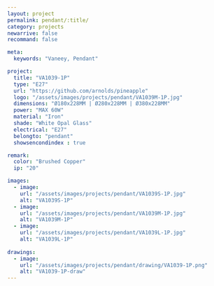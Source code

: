 ```yaml
---
layout: project
permalink: pendant/:title/
category: projects
newarrive: false
recommand: false

meta:
  keywords: "Vaneey, Pendant"

project:
  title: "VA1039-1P"
  type: "E27"
  url: "https://github.com/arnolds/pineapple"
  logo: "/assets/images/projects/pendant/VA1039M-1P.jpg"
  dimensions: "Ø180x228MM | Ø280x228MM | Ø380x228MM"
  power: "MAX 60W"
  material: "Iron"
  shade: "White Opal Glass"
  electrical: "E27"
  belongto: "pendant"
  showsencondindex : true

remark:
  color: "Brushed Copper"
  ip: "20"

images:
  - image:
    url: "/assets/images/projects/pendant/VA1039S-1P.jpg"
    alt: "VA1039S-1P"
  - image:
    url: "/assets/images/projects/pendant/VA1039M-1P.jpg"
    alt: "VA1039M-1P"
  - image:
    url: "/assets/images/projects/pendant/VA1039L-1P.jpg"
    alt: "VA1039L-1P"
    
drawings:
  - image:
    url: "/assets/images/projects/pendant/drawing/VA1039-1P.png"
    alt: "VA1039-1P-draw"
---
```

